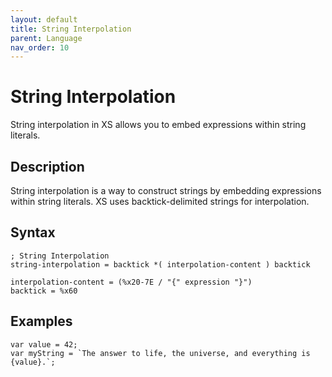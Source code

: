 ```yaml
---
layout: default
title: String Interpolation
parent: Language
nav_order: 10
---
```


# String Interpolation

String interpolation in XS allows you to embed expressions within string literals.

## Description

String interpolation is a way to construct strings by embedding expressions within string literals. XS uses backtick-delimited strings for interpolation.

## Syntax

```abnf
; String Interpolation
string-interpolation = backtick *( interpolation-content ) backtick

interpolation-content = (%x20-7E / "{" expression "}")
backtick = %x60
```

## Examples

```xs
var value = 42;
var myString = `The answer to life, the universe, and everything is {value}.`;
```
